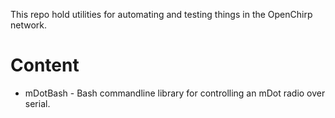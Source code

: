This repo hold utilities for automating and testing things in the OpenChirp network.

# Content
* mDotBash - Bash commandline library for controlling an mDot radio over serial.
